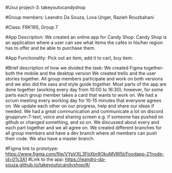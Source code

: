 #Uxui project-3: 
takeyoutocandyshop

#Group members: 
Leandro Da Souza, Lova Unger, Razieh Rouzbahani

#Class: 
FRK19S, Group 7

#App Description: 
We created an online app for Candy Shop. Candy Shop is an application where a user can see what items the cafés in his/her region has to offer and be able to purchase them. 

#App Functionality:
Pick out an item, add it to cart, buy item.

#Brief description of how we divided the task:
We created Figma together- both the mobile and the desktop version
We created trello and the user stories together. All group members participate and work on both versions and we also did the sass and style guide together. Most parts of the app are done together (working every day from 10:00 to 16:30); however, for some parts each group member takes a card that wants to work on. 
We had a scrum meeting every working day for 10-15 minutes that everyone agrees on. We update each other on our progress, help and share our ideas if needed.
We had a great communication and communicate a lot on discord grupprum-7-text, voice and sharing screen e.g. if someone has pushed on github or changed something, and so on. We discussed about every and each part together and we all agree on.
We created different branches for all group members and have a dev branch where all members can push their code. We also have a master branch.

#Figma link to prototype:
https://www.figma.com/file/VYpVXL3FbXbr8OkuMVRl5t/Foodapp-2?node-id=0%3A1
#Link to the app:
https://leandro-da-souza.github.io/takeyoutocandyshop/#/
